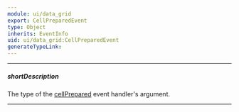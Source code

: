 ```yaml
---
module: ui/data_grid
export: CellPreparedEvent
type: Object
inherits: EventInfo
uid: ui/data_grid:CellPreparedEvent
generateTypeLink: 
---
```

---
##### shortDescription
The type of the [cellPrepared]({basewidgetpath}/Events/#cellPrepared) event handler's argument.

---
<!-- Description goes here -->